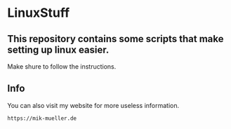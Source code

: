 # LinuxStuff
## This repository contains some scripts that make setting up linux easier.
Make shure to follow the instructions.

## Info
You can also visit my website for more useless information.
```
https://mik-mueller.de
```

